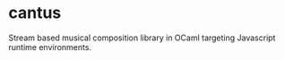 # cantus
Stream based musical composition library in OCaml targeting Javascript runtime environments.
